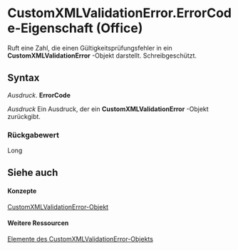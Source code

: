 
# CustomXMLValidationError.ErrorCode-Eigenschaft (Office)

Ruft eine Zahl, die einen Gültigkeitsprüfungsfehler in ein  **CustomXMLValidationError** -Objekt darstellt. Schreibgeschützt.


## Syntax

 _Ausdruck_. **ErrorCode**

 _Ausdruck_ Ein Ausdruck, der ein **CustomXMLValidationError** -Objekt zurückgibt.


### Rückgabewert

Long


## Siehe auch


#### Konzepte


[CustomXMLValidationError-Objekt](7f7ced9a-0878-9287-fe66-a7f0ffdc45b6.md)
#### Weitere Ressourcen


[Elemente des CustomXMLValidationError-Objekts](http://msdn.microsoft.com/library/b84777a9-ffea-f6e2-022e-aaeabfac49e0%28Office.15%29.aspx)